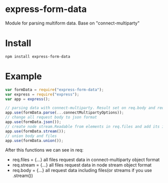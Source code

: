 # express-form-data
Module for parsing multiform data. Base on "connect-multiparty"
# Install 
`npm install express-form-data`
# Example
```js
var formData = require("express-form-data");
var express = require("express");
var app = express();

// parsing data with connect-multiparty. Result set on req.body and req.files
app.use(formData.parse(...connectMultipartyOptions));
// change all request body to json format
app.use(formData.json());
// create node stream.Readable from elements in req.files and add its in req.stream
app.use(formData.stream());
// union body and files
app.use(formData.union());
```

After this functions we can see in req:
* req.files = {...} all files request data in connect-multiparty object format
* req.stream = {...} all files request data in node stream object format
* req.body = {...} all request data including files(or streams if you use .stream())
